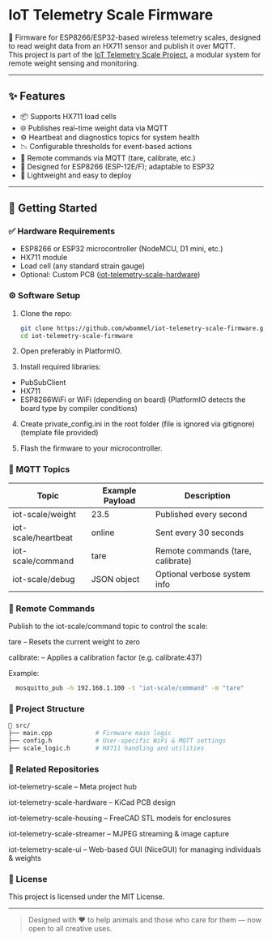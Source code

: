 # IoT Telemetry Scale Firmware

🚀 Firmware for ESP8266/ESP32-based wireless telemetry scales, designed to read weight data from an HX711 sensor and publish it over MQTT.  
This project is part of the [IoT Telemetry Scale Project](https://github.com/wbommel/iot-telemetry-scale), a modular system for remote weight sensing and monitoring.

---

## ✨ Features

- 📦 Supports HX711 load cells
- 🌐 Publishes real-time weight data via MQTT
- ⚙️ Heartbeat and diagnostics topics for system health
- 📉 Configurable thresholds for event-based actions
- 📡 Remote commands via MQTT (tare, calibrate, etc.)
- 🧠 Designed for ESP8266 (ESP-12E/F); adaptable to ESP32
- 💾 Lightweight and easy to deploy

---

## 🧰 Getting Started

### ✅ Hardware Requirements

- ESP8266 or ESP32 microcontroller (NodeMCU, D1 mini, etc.)
- HX711 module
- Load cell (any standard strain gauge)
- Optional: Custom PCB ([iot-telemetry-scale-hardware](https://github.com/wbommel/iot-telemetry-scale-hardware))

### ⚙️ Software Setup

1. Clone the repo:

   ```bash
   git clone https://github.com/wbommel/iot-telemetry-scale-firmware.git
   cd iot-telemetry-scale-firmware

2. Open preferably in PlatformIO.

3. Install required libraries:
  * PubSubClient
  * HX711
  * ESP8266WiFi or WiFi (depending on board) (PlatformIO detects the board type by compiler conditions)

4. Create private_config.ini in the root folder (file is ignored via gitignore) (template file provided)

5. Flash the firmware to your microcontroller.

### 📡 MQTT Topics

Topic | Example Payload | Description
|--|--|--|
iot-scale/weight | 23.5 | Published every second
iot-scale/heartbeat | online | Sent every 30 seconds
iot-scale/command | tare | Remote commands (tare, calibrate)
iot-scale/debug | JSON object | Optional verbose system info

### 💬 Remote Commands
Publish to the iot-scale/command topic to control the scale:

tare – Resets the current weight to zero

calibrate:<value> – Applies a calibration factor (e.g. calibrate:437)

Example:

```bash
  mosquitto_pub -h 192.168.1.100 -t "iot-scale/command" -m "tare"
```

### 📁 Project Structure

```bash
📁 src/
├── main.cpp            # Firmware main logic
├── config.h            # User-specific WiFi & MQTT settings
├── scale_logic.h       # HX711 handling and utilities
```

### 🧩 Related Repositories

iot-telemetry-scale – Meta project hub

iot-telemetry-scale-hardware – KiCad PCB design

iot-telemetry-scale-housing – FreeCAD STL models for enclosures

iot-telemetry-scale-streamer – MJPEG streaming & image capture

iot-telemetry-scale-ui – Web-based GUI (NiceGUI) for managing individuals & weights

### 🪪 License
This project is licensed under the MIT License.

---

> Designed with ❤️ to help animals and those who care for them — now open to all creative uses.
